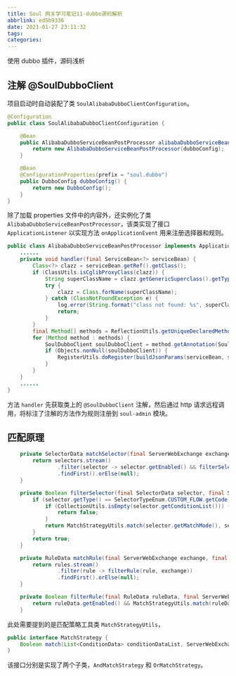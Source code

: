 ```yaml
---
title: Soul 网关学习笔记11-dubbo源码解析
abbrlink: ed5b9336
date: 2021-01-27 23:11:32
tags:
categories:
---
```

使用 dubbo 插件，源码浅析
<!--more-->

## 注解 @SoulDubboClient

项目启动时自动装配了类 `SoulAlibabaDubboClientConfiguration`。

```java
@Configuration
public class SoulAlibabaDubboClientConfiguration {

    @Bean
    public AlibabaDubboServiceBeanPostProcessor alibabaDubboServiceBeanPostProcessor(final DubboConfig dubboConfig) {
        return new AlibabaDubboServiceBeanPostProcessor(dubboConfig);
    }

    @Bean
    @ConfigurationProperties(prefix = "soul.dubbo")
    public DubboConfig dubboConfig() {
        return new DubboConfig();
    }
}
```

除了加载 properties 文件中的内容外，还实例化了类 `AlibabaDubboServiceBeanPostProcessor`，该类实现了接口 `ApplicationListener` 以实现方法 `onApplicationEvent` 用来注册选择器和规则。

```java
public class AlibabaDubboServiceBeanPostProcessor implements ApplicationListener<ContextRefreshedEvent> {
    ......
    private void handler(final ServiceBean<?> serviceBean) {
        Class<?> clazz = serviceBean.getRef().getClass();
        if (ClassUtils.isCglibProxyClass(clazz)) {
            String superClassName = clazz.getGenericSuperclass().getTypeName();
            try {
                clazz = Class.forName(superClassName);
            } catch (ClassNotFoundException e) {
                log.error(String.format("class not found: %s", superClassName));
                return;
            }
        }
        final Method[] methods = ReflectionUtils.getUniqueDeclaredMethods(clazz);
        for (Method method : methods) {
            SoulDubboClient soulDubboClient = method.getAnnotation(SoulDubboClient.class);
            if (Objects.nonNull(soulDubboClient)) {
                RegisterUtils.doRegister(buildJsonParams(serviceBean, soulDubboClient, method), url, RpcTypeEnum.DUBBO);
            }
        }
    }
    ......
}
```

方法 `handler` 先获取类上的 `@SoulDubboClient` 注解，然后通过 http 请求远程调用，将标注了注解的方法作为规则注册到 `soul-admin` 模块。

## 匹配原理

```java
    private SelectorData matchSelector(final ServerWebExchange exchange, final Collection<SelectorData> selectors) {
        return selectors.stream()
                .filter(selector -> selector.getEnabled() && filterSelector(selector, exchange))
                .findFirst().orElse(null);
    }

    private Boolean filterSelector(final SelectorData selector, final ServerWebExchange exchange) {
        if (selector.getType() == SelectorTypeEnum.CUSTOM_FLOW.getCode()) {
            if (CollectionUtils.isEmpty(selector.getConditionList())) {
                return false;
            }
            return MatchStrategyUtils.match(selector.getMatchMode(), selector.getConditionList(), exchange);
        }
        return true;
    }

    private RuleData matchRule(final ServerWebExchange exchange, final Collection<RuleData> rules) {
        return rules.stream()
                .filter(rule -> filterRule(rule, exchange))
                .findFirst().orElse(null);
    }

    private Boolean filterRule(final RuleData ruleData, final ServerWebExchange exchange) {
        return ruleData.getEnabled() && MatchStrategyUtils.match(ruleData.getMatchMode(), ruleData.getConditionDataList(), exchange);
    }
```

此处需要提到的是匹配策略工具类 `MatchStrategyUtils`，

```java
public interface MatchStrategy {
    Boolean match(List<ConditionData> conditionDataList, ServerWebExchange exchange);
}
```

该接口分别是实现了两个子类，`AndMatchStrategy` 和 `OrMatchStrategy`。
